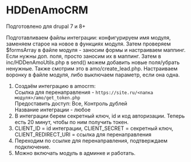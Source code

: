 # HDDenAmoCRM
Подготовлено для drupal 7 и 8+

Подготавливаем файлы интеграции: конфигурируем имя модуля, заменяем старое на новое в функциях модуля. Затем проверяем $formsArray в файле модуля - заносим формы и настраиваем маппинг. Если нужны доп. поля, просто заносим их в маппинг.
Затем в inc/HDDenAmoUtils.php в send() можем добавить новые поля/убрать ненужные. Также смотрим это в amo/create_lead.php.
Настраиваем воронку в файле модуля, либо выключаем параметр, если она одна.

<ol>
  <li>Создаём интеграцию в amocrm:<br />
Ссылка для перенаправления - <code>https://site.ru/<папка модуля>/amo/get_token.php</code><br />
Предоставить доступ: Все, Контроль дублей<br />
Название интеграции - любое</li>
  <li>В интеграции берем секретный ключ, id и код авторизации. Теперь есть 20 минут, чтобы по ним получить токен.</li>
  <li>CLIENT_ID = id интеграции, CLIENT_SECRET = секретный ключ, CLIENT_REDIRECT_URI = ссылка для перенаправления</li>
  <li>Переходим по ссылке для перенаправления, подтверждаем подключение.</li>
  <li>Можно включать модуль в админке и работать.</li>
</ol>
